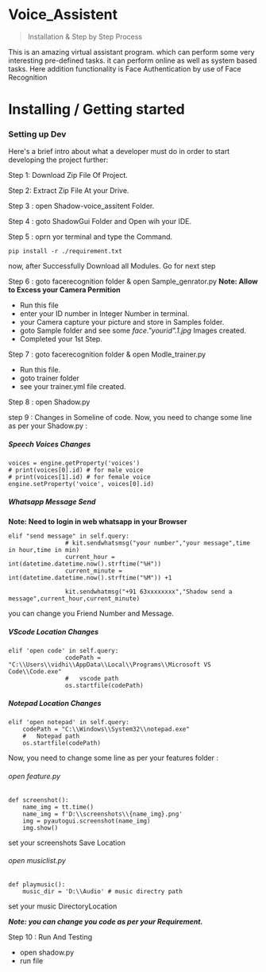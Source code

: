 ﻿# Voice_Assistent
> Installation & Step by Step Process

This is an amazing virtual assistant program. which can perform some very interesting pre-defined tasks. it can perform online as well as system based tasks. Here addition functionality is Face Authentication by use of Face Recognition

# Installing / Getting started
### Setting up Dev

Here's a brief intro about what a developer must do in order to start developing
the project further:
<!-- 
```shell
gh repo clone Vidhinpatel08/Voice_assistent
cd voice_assistent/

``` -->

Step 1: Download Zip File Of Project.

Step 2: Extract Zip File At your Drive.

Step 3 : open Shadow-voice_assitent Folder.

Step 4 : goto ShadowGui Folder and Open wih your IDE.

Step 5 : oprn yor terminal and type the Command.
```
pip install -r ./requirement.txt
```
now, after Successfully Download all Modules. Go for next step

Step 6 : goto facerecognition folder & open Sample_genrator.py
**Note: Allow to Excess your Camera Permition**
- Run this file
- enter your ID number in Integer Number in terminal.
- your Camera capture your picture and store in Samples folder.
- goto Sample folder and see some *face."yourid".1.jpg* Images created.
- Completed your 1st Step.

Step 7 : goto facerecognition folder & open Modle_trainer.py
- Run this file.
- goto trainer folder
- see your trainer.yml file created.

Step 8 : open Shadow.py

step 9 : Changes in Someline of code.
Now, you need to change some line as per your Shadow.py :

##### Speech Voices Changes 
```
voices = engine.getProperty('voices')
# print(voices[0].id) # for male voice
# print(voices[1].id) # for female voice
engine.setProperty('voice', voices[0].id)
```
##### Whatsapp Message Send
**Note: Need to login in web whatsapp in your Browser**
```
elif "send message" in self.query:
                # kit.sendwhatsmsg("your number","your message",time in hour,time in min) 
                current_hour = int(datetime.datetime.now().strftime("%H"))
                current_minute = int(datetime.datetime.now().strftime("%M")) +1

                kit.sendwhatmsg("+91 63xxxxxxxx","Shadow send a message",current_hour,current_minute)

```
you can change you Friend Number and Message.

##### VScode Location Changes 
```
elif 'open code' in self.query:
                codePath = "C:\\Users\\vidhi\\AppData\\Local\\Programs\\Microsoft VS Code\\Code.exe" 
                #   vscode path
                os.startfile(codePath)
```

##### Notepad Location Changes 
```
elif 'open notepad' in self.query:
    codePath = "C:\\Windows\\System32\\notepad.exe" 
    #   Notepad path
    os.startfile(codePath)
```

Now, you need to change some line as per your features folder :
###### open feature.py
```
def screenshot():
    name_img = tt.time()
    name_img = f'D:\\screenshots\\{name_img}.png'
    img = pyautogui.screenshot(name_img)
    img.show()
```
set your screenshots Save Location

###### open musiclist.py
```
def playmusic():
    music_dir = 'D:\\Audio' # music directry path 
```
set your music DirectoryLocation

***Note: you can change you code as per your Requirement.***

Step 10 : Run And Testing
- open shadow.py
- run file  

